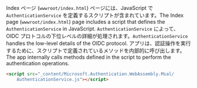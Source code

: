 <span data-ttu-id="3c920-101">Index ページ (`wwwroot/index.html`) ページには、JavaScript で `AuthenticationService` を定義するスクリプトが含まれています。</span><span class="sxs-lookup"><span data-stu-id="3c920-101">The Index page (`wwwroot/index.html`) page includes a script that defines the `AuthenticationService` in JavaScript.</span></span> <span data-ttu-id="3c920-102">`AuthenticationService` によって、OIDC プロトコルの下位レベルの詳細が処理されます。</span><span class="sxs-lookup"><span data-stu-id="3c920-102">`AuthenticationService` handles the low-level details of the OIDC protocol.</span></span> <span data-ttu-id="3c920-103">アプリは、認証操作を実行するために、スクリプトで定義されているメソッドを内部的に呼び出します。</span><span class="sxs-lookup"><span data-stu-id="3c920-103">The app internally calls methods defined in the script to perform the authentication operations.</span></span>

```html
<script src="_content/Microsoft.Authentication.WebAssembly.Msal/
    AuthenticationService.js"></script>
```
